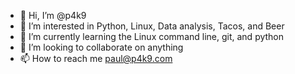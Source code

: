 - 👋 Hi, I’m @p4k9
- 👀 I’m interested in Python, Linux, Data analysis, Tacos, and Beer
- 🌱 I’m currently learning the Linux command line, git, and python
- 💞️ I’m looking to collaborate on anything
- 📫 How to reach me paul@p4k9.com

<!---
p4k9/p4k9 is a ✨ special ✨ repository because its `README.md` (this file) appears on your GitHub profile.
You can click the Preview link to take a look at your changes.
--->
